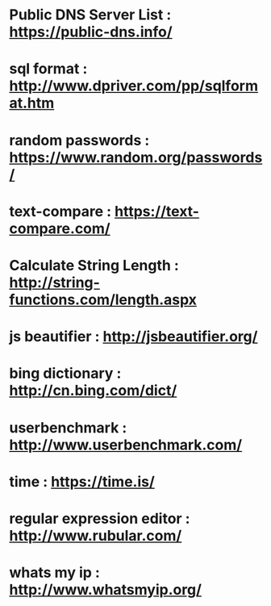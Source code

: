 # Public DNS Server List : https://public-dns.info/
# sql format : http://www.dpriver.com/pp/sqlformat.htm
# random passwords : https://www.random.org/passwords/
# text-compare : https://text-compare.com/
# Calculate String Length : http://string-functions.com/length.aspx
# js beautifier : http://jsbeautifier.org/
# bing dictionary : http://cn.bing.com/dict/
# userbenchmark : http://www.userbenchmark.com/
# time : https://time.is/
# regular expression editor : http://www.rubular.com/
# whats my ip : http://www.whatsmyip.org/
